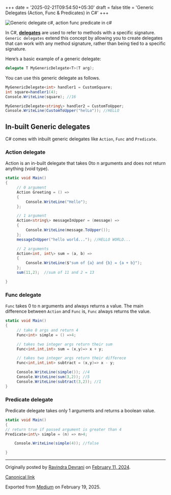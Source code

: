 +++
date = '2025-02-21T09:54:50+05:30'
draft = false
title = 'Generic Delegates (Action, Func & Predicates) in C#'
+++

![Generic delegate c#, action func predicate in c#](/images/1_Fd96UK0xih85jyUlAiBDAg.png)

In C#, [**delegates**](/posts/delegates-anonymous-method-and-lambda-expression/) are used to refer to methods with a specific signature. `Generic delegates` extend this concept by allowing you to create delegates that can work with any method signature, rather than being tied to a specific signature.

Here’s a basic example of a generic delegate:

```cs
delegate T MyGenericDelegate<T>(T arg);
```

You can use this generic delegate as follows.

```cs
MyGenericDelegate<int> handler1 = CustomSquare;
int square=handler1(4);
Console.WriteLine(square); //16

MyGenericDelegate<string\> handler2 = CustomToUpper;
Console.WriteLine(CustomToUpper("helLo")); //HELLO
```

## In-built Generic delegates

C# comes with inbuilt generic delegates like `Action`, `Func` and `Predicate`.

### Action delegate

Action is an in-built delegate that takes 0to n arguments and does not return anything (void type).

```cs
static void Main()
{
     // 0 argument
     Action Greeting = () =>
     {
         Console.WriteLine("Hello");
     };

     // 1 argument
     Action<string\> messageInUpper = (message) =>
     {
         Console.WriteLine(message.ToUpper());
     };
     messageInUpper("hello world..."); //HELLO WORLD...

     // 2 arguments
     Action<int, int\> sum = (a, b) =>
     {
         Console.WriteLine($"sum of {a} and {b} = {a + b}");
     };
     sum(11,2);  //sum of 11 and 2 = 13

}
```

### Func delegate

`Func` takes 0 to n arguments and always returns a value. The main difference between `Action` and `Func` is, `Func` always returns the value.

```cs
static void Main()
{
     // take 0 args and return 4
     Func<int> simple = () =>4;

     // takes two integer args return their sum
     Func<int,int,int> sum = (x,y)=> x + y;

     // takes two integer args return their differece
     Func<int,int,int> subtract = (x,y)=> x - y;

     Console.WriteLine(simple()); //4
     Console.WriteLine(sum(3,2)); //5
     Console.WriteLine(subtract(3,2)); //1
}
```

### Predicate delegate

Predicate delegate takes only 1 arguments and returns a boolean value.

```cs
static void Main()
{
// return true if passed argument is greater than 4
Predicate<int\> simple = (n) => n>4;

    Console.WriteLine(simple(4)); //false

}
```

---

Originally posted by [Ravindra Devrani](https://medium.com/@ravindradevrani) on [February 11, 2024](https://medium.com/p/100c5251e554).

[Canonical link](https://medium.com/@ravindradevrani/generic-delegates-action-unc-predicate-in-c-100c5251e554)

Exported from [Medium](https://medium.com) on February 19, 2025.

